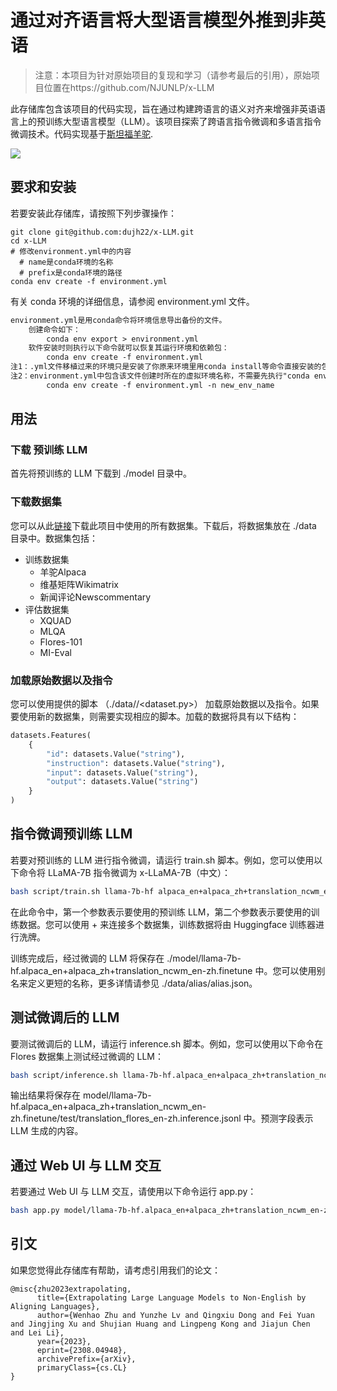 # 通过对齐语言将大型语言模型外推到非英语

> 注意：本项目为针对原始项目的复现和学习（请参考最后的引用），原始项目位置在https://github.com/NJUNLP/x-LLM

此存储库包含该项目的代码实现，旨在通过构建跨语言的语义对齐来增强非英语语言上的预训练大型语言模型（LLM）。该项目探索了跨语言指令微调和多语言指令微调技术。代码实现基于[斯坦福羊驼](https://github.com/tatsu-lab/stanford_alpaca).

![](./xllama.jpg)

## 要求和安装
若要安装此存储库，请按照下列步骤操作：
```
git clone git@github.com:dujh22/x-LLM.git
cd x-LLM
# 修改environment.yml中的内容
  # name是conda环境的名称
  # prefix是conda环境的路径
conda env create -f environment.yml
```

有关 conda 环境的详细信息，请参阅 environment.yml 文件。

```markdown
environment.yml是用conda命令将环境信息导出备份的文件。
	创建命令如下：
		conda env export > environment.yml
	软件安装时则执行以下命令就可以恢复其运行环境和依赖包：
		conda env create -f environment.yml
注1：.yml文件移植过来的环境只是安装了你原来环境里用conda install等命令直接安装的包，你用pip之类装的东西没有移植过来，需要你重新安装。--待确认。
注2：environment.yml中包含该文件创建时所在的虚拟环境名称，不需要先执行"conda env create"创建并进入虚拟环境，直接在base环境下执行就会自动创建虚拟环境以及安装其中的依赖包（这个是与pip install -r requirements.txt不同的）。当然这就要求你的当前环境中没有同名的虚拟环境。如果暗装者不想使用environment.yml中内置的虚拟环境名(在environment.yml的第一行)，可以使用-n选项来指定新的虚拟环境名，如下所示：
		conda env create -f environment.yml -n new_env_name
```

## 用法
### 下载 预训练 LLM
首先将预训练的 LLM 下载到 ./model 目录中。

### 下载数据集
您可以从此[链接](https://drive.google.com/file/d/1bkejieKDJFDJ45UmQYiY4eeqpGBwj-r-/view?usp=drive_link)下载此项目中使用的所有数据集。下载后，将数据集放在 ./data 目录中。数据集包括：

* 训练数据集
  * 羊驼Alpaca
  * 维基矩阵Wikimatrix
  * 新闻评论Newscommentary
* 评估数据集
  * XQUAD
  * MLQA
  * Flores-101
  * MI-Eval

### 加载原始数据以及指令 
您可以使用提供的脚本 （./data/<dataset>/<dataset.py>） 加载原始数据以及指令。如果要使用新的数据集，则需要实现相应的脚本。加载的数据将具有以下结构：

``` python
datasets.Features(
    {
        "id": datasets.Value("string"),
        "instruction": datasets.Value("string"),
        "input": datasets.Value("string"),
        "output": datasets.Value("string")
    }
)
```

## 指令微调预训练 LLM
若要对预训练的 LLM 进行指令微调，请运行 train.sh 脚本。例如，您可以使用以下命令将 LLaMA-7B 指令微调为 x-LLaMA-7B（中文）：

``` bash
bash script/train.sh llama-7b-hf alpaca_en+alpaca_zh+translation_ncwm_en-zh
```
在此命令中，第一个参数表示要使用的预训练 LLM，第二个参数表示要使用的训练数据。您可以使用 + 来连接多个数据集，训练数据将由 Huggingface 训练器进行洗牌。

训练完成后，经过微调的 LLM 将保存在 ./model/llama-7b-hf.alpaca_en+alpaca_zh+translation_ncwm_en-zh.finetune 中。您可以使用别名来定义更短的名称，更多详情请参见 ./data/alias/alias.json。

## 测试微调后的 LLM
要测试微调后的 LLM，请运行 inference.sh 脚本。例如，您可以使用以下命令在 Flores 数据集上测试经过微调的 LLM：
``` bash
bash script/inference.sh llama-7b-hf.alpaca_en+alpaca_zh+translation_ncwm_en-zh.finetune translation_flores_en-zh
```
输出结果将保存在 model/llama-7b-hf.alpaca_en+alpaca_zh+translation_ncwm_en-zh.finetune/test/translation_flores_en-zh.inference.jsonl 中。预测字段表示 LLM 生成的内容。

## 通过 Web UI 与 LLM 交互

若要通过 Web UI 与 LLM 交互，请使用以下命令运行 app.py：
``` bash
bash app.py model/llama-7b-hf.alpaca_en+alpaca_zh+translation_ncwm_en-zh.finetune
```

## 引文

如果您觉得此存储库有帮助，请考虑引用我们的论文：
```
@misc{zhu2023extrapolating,
      title={Extrapolating Large Language Models to Non-English by Aligning Languages}, 
      author={Wenhao Zhu and Yunzhe Lv and Qingxiu Dong and Fei Yuan and Jingjing Xu and Shujian Huang and Lingpeng Kong and Jiajun Chen and Lei Li},
      year={2023},
      eprint={2308.04948},
      archivePrefix={arXiv},
      primaryClass={cs.CL}
}
```